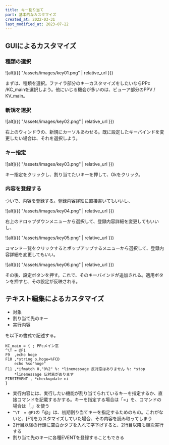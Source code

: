 ```yaml
---
title: キー割り当て
part: 基本的なカスタマイズ
created_at: 2022-03-31
last_modified_at: 2023-07-22
---
```


## GUIによるカスタマイズ

### 種類の選択

![alt]({{ "/assets/images/key01.png" | relative_url }})

まずは、種類を選択。ファイラ部分のキーカスタマイズをしたいならPPc /KC_mainを選択しよう。他にいじる機会が多いのは、ビューア部分のPPV / KV_main。

### 新規を選択

![alt]({{ "/assets/images/key02.png" | relative_url }})

右上のウィンドウの、新規にカーソルあわせる。既に設定したキーバインドを変更したい場合は、それを選択しよう。

### キー指定

![alt]({{ "/assets/images/key03.png" | relative_url }})

キー指定をクリックし、割り当てたいキーを押して、Okをクリック。

### 内容を登録する

ついで、内容を登録する。登録内容詳細に直接書いてもいいし、

![alt]({{ "/assets/images/key04.png" | relative_url }})

右上のドロップダウンメニューから選択して、登録内容詳細を変更してもいいし、

![alt]({{ "/assets/images/key05.png" | relative_url }})

コマンド一覧をクリックするとポップアップするメニューから選択して、登録内容詳細を変更してもいい。 

![alt]({{ "/assets/images/key06.png" | relative_url }})

その後、設定ボタンを押す。これで、そのキーバインドが追加される。適用ボタンを押すと、その設定が反映される。

## テキスト編集によるカスタマイズ

- 対象
- 割り当て先のキー
- 実行内容

を以下の書式で記述する。

```text
KC_main	= {	; PPcメイン窓
^\T	= @F1
F9	,echo hoge
F10	,*string o,hoge=%FCD
	echo %so"hoge"
F11	,*ifmatch 0,"0%2" %: *linemessage 反対窓はありません %: *stop
	*linemessage 反対窓があります
FIRSTEVENT , *checkupdate ni
}
```

- 実行内容には、実行したい機能が割り当てられているキーを指定するか、直接コマンドを記載するかする。キーを指定する場合は「=」を、コマンドの場合は「,」を使う
- `^\T	= @F1`の「@」は、初期割り当てキーを指定するためのもの。これがないと、[F1]をカスタマイズしていた場合、その内容を読み取ってしまう
- 2行目以降の行頭に空白かタブを入れて字下げすると、2行目以降も順次実行する
- 割り当て先のキーに各種EVENTを登録することもできる

